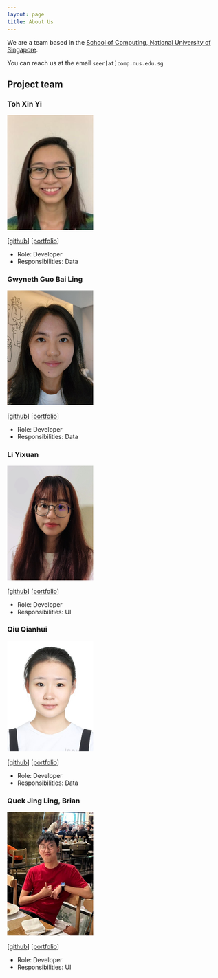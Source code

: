 ```yaml
---
layout: page
title: About Us
---
```


We are a team based in the [School of Computing, National University of Singapore](http://www.comp.nus.edu.sg).

You can reach us at the email `seer[at]comp.nus.edu.sg`

## Project team

### Toh Xin Yi

<img src="images/toh-xinyi.png" width="200px">

[[github](https://github.com/toh-xinyi)]
[[portfolio](team/johndoe.md)]

* Role: Developer
* Responsibilities: Data

### Gwyneth Guo Bai Ling 

<img src="images/gwynethguo.png" width="200px">

[[github](http://github.com/gwynethguo)]
[[portfolio](team/johndoe.md)]

* Role: Developer
* Responsibilities: Data

### Li Yixuan

<img src="images/carrieli1015.png" width="200px">

[[github](http://github.com/carrieli1015)] 
[[portfolio](team/johndoe.md)]

* Role: Developer
* Responsibilities: UI

### Qiu Qianhui

<img src="images/qqh0828.png" width="200px">

[[github](http://github.com/qqh0828)]
[[portfolio](team/johndoe.md)]

* Role: Developer
* Responsibilities: Data

### Quek Jing Ling, Brian

<img src="images/astraxq.png" width="200px">

[[github](http://github.com/astraxq)]
[[portfolio](team/johndoe.md)]

* Role: Developer
* Responsibilities: UI
